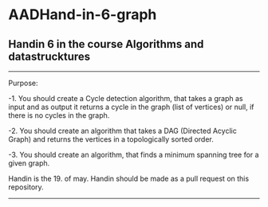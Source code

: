 # AADHand-in-6-graph
## Handin 6 in the course Algorithms and datastrucktures
_____________________
Purpose:

-1. You should create a Cycle detection algorithm, that takes a graph as input and as output it returns a cycle in the graph (list of vertices) or null, if there is no cycles in the graph.

-2. You should create an algorithm that takes a DAG (Directed Acyclic Graph) and returns the vertices in a topologically sorted order.

-3. You should create an algorithm, that finds a minimum spanning tree for a given graph.

Handin is the 19. of may. Handin should be made as a pull request on this repository.
___________________________________________________________________________________


